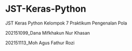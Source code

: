 # JST-Keras-Python
JST Keras Python Kelompok 7 Praktikum Pengenalan Pola

202151099_Dana Mifkhakun Nur Khasan 

202151113_Moh Agus Fathur Rozi

